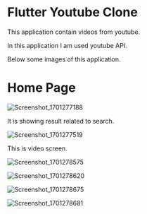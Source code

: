 # Flutter Youtube Clone

This application contain videos from youtube.

In this application I am used youtube API.

Below some images of this application.

# Home Page

![Screenshot_1701277188](https://github.com/HarshRajput5/Youtube_clone/assets/121711339/3737c8ab-0fbc-42da-a4b2-0cbce9fb9172)

It is showing result related to search.

![Screenshot_1701277519](https://github.com/HarshRajput5/Youtube_clone/assets/121711339/572e3ba3-114e-4e5d-a470-ce89265688be)

This is video screen.

![Screenshot_1701278575](https://github.com/HarshRajput5/Youtube_clone/assets/121711339/8a0d2848-40aa-43df-be37-8f830c5a1ddd)

![Screenshot_1701278620](https://github.com/HarshRajput5/Youtube_clone/assets/121711339/2865753b-76cb-4f1f-bd27-85c4680607c8)

![Screenshot_1701278675](https://github.com/HarshRajput5/Youtube_clone/assets/121711339/9a0340ff-b510-4b27-ac39-9dbabd00bd38)

![Screenshot_1701278681](https://github.com/HarshRajput5/Youtube_clone/assets/121711339/bc863871-6170-404f-bd49-6dc8b6bf17e6)

